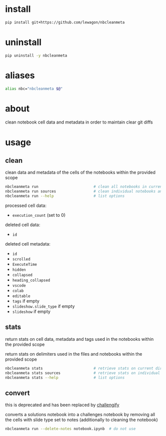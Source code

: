 
# install

``` bash
pip install git+https://github.com/lewagon/nbcleanmeta
```

# uninstall

``` bash
pip uninstall -y nbcleanmeta
```

# aliases

``` bash
alias nbc="nbcleanmeta $@"
```

# about

clean notebook cell data and metadata in order to maintain clear git diffs

# usage

## clean

clean data and metadata of the cells of the notebooks within the provided scope

``` bash
nbcleanmeta run                         # clean all notebooks in current directory tree
nbcleanmeta run sources                 # clean individual notebooks and directory trees
nbcleanmeta run --help                  # list options
```

processed cell data:
- `execution_count` (set to 0)

deleted cell data:
- `id`

deleted cell metadata:
- `id`
- `scrolled`
- `ExecuteTime`
- `hidden`
- `collapsed`
- `heading_collapsed`
- `vscode`
- `colab`
- `editable`
- `tags` if empty
- `slideshow.slide_type` if empty
- `slideshow` if empty

## stats

return stats on cell data, metadata and tags used in the notebooks within the provided scope

return stats on delimiters used in the files and notebooks within the provided scope

``` bash
nbcleanmeta stats                       # retrieve stats on current directory tree
nbcleanmeta stats sources               # retrieve stats on individual files and directory trees
nbcleanmeta stats --help                # list options
```

## convert

this is deprecated and has been replaced by [challengify](https://github.com/lewagon/utils/tree/master/challengify)

converts a solutions notebook into a challenges notebook by removing all the cells with slide type set to notes (additionally to cleaning the notebook)

``` bash
nbcleanmeta run --delete-notes notebook.ipynb  # do not use
```
